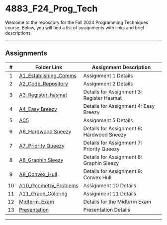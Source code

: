 # 4883_F24_Prog_Tech

Welcome to the repository for the Fall 2024 Programming Techniques course. Below, you will find a list of assignments with links and brief descriptions.

---

## Assignments

|  #  | Folder Link                                          | Assignment Description                 |
| :-: | ---------------------------------------------------- | --------------------------------------- |
|  1  | [A1_Establishing_Comms](./A1_Establishing_Comms/README.md)                  | Assignment 1 Details                   |
|  2  | [A2_Code_Repository](./A2_Code_Repository/README.md)                  | Assignment 2 Details                   |
|  3  | [A3_Register_hasmat](./A3_Register_hasmat/) | Details for Assignment 3: Register Hasmat |
|  4  | [A4_Easy Breezy](./A4_Easy%20Breezy/)      | Details for Assignment 4: Easy Breezy   |
|  5  | [A05](./A05/README.md)                  | Assignment 5 Details                   |
|  6  | [A6_Hardwood Sneezy](./A6_Hardwood%20Sneezy/) | Details for Assignment 6: Hardwood Sneezy |
|  7  | [A7_Priority Queezy](./A7_Priority%20Queezy/) | Details for Assignment 7: Priority Queezy |
|  8  | [A8_Graphin Sleezy](./A8_Graphin%20Sleezy/) | Details for Assignment 8: Graphin Sleezy |
|  9  | [A9_Convex_Hull](./A9_Convex_Hull/)        | Details for Assignment 9: Convex Hull   |
| 10  | [A10_Geometry_Problems](./A10_Geometry_Problems/)                  | Assignment 10 Details                  |
| 11  | [A11_Graph_Coloring](./A11_Graph_Coloring/)                  | Assignment 11 Details                  |
| 12  | [Midterm_Exam](./Midterm_Exam/)          | Details for the Midterm Exam           |
| 13  | [Presentation](./Presentation/) | Presentation Details                   |

---
